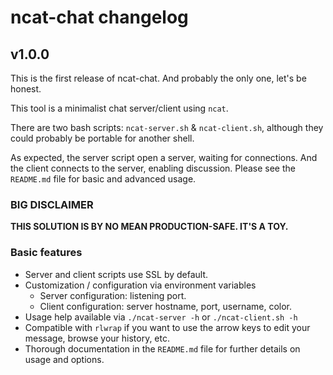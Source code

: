 # ncat-chat changelog

## v1.0.0

This is the first release of ncat-chat. And probably the only one, let's be honest.

This tool is a minimalist chat server/client using `ncat`.

There are two bash scripts: `ncat-server.sh` & `ncat-client.sh`, although they could probably be portable for another shell.

As expected, the server script open a server, waiting for connections. And the client connects to the server, enabling discussion. Please see the `README.md` file for basic and advanced usage.

### BIG DISCLAIMER

**THIS SOLUTION IS BY NO MEAN PRODUCTION-SAFE. IT'S A TOY.**

### Basic features

* Server and client scripts use SSL by default.
* Customization / configuration via environment variables
  * Server configuration: listening port.
  * Client configuration: server hostname, port, username, color.
* Usage help available via `./ncat-server -h` or `./ncat-client.sh -h`
* Compatible with `rlwrap` if you want to use the arrow keys to edit your message, browse your history, etc.
* Thorough documentation in the `README.md` file for further details on usage and options.
